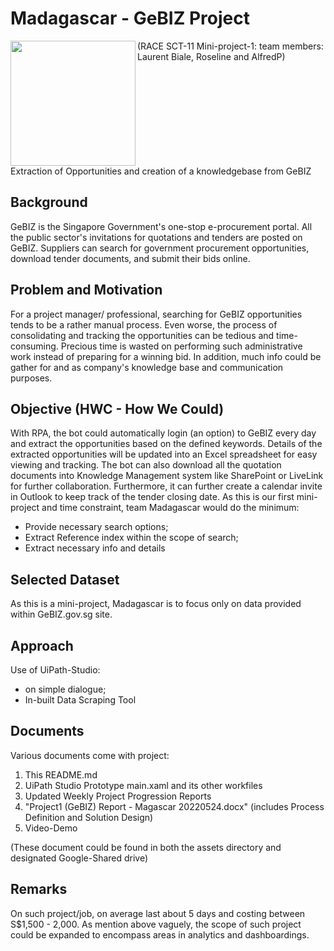 # Madagascar - GeBIZ Project
<img src="https://3.bp.blogspot.com/-wGwdudzUIsY/WxkIgIiP53I/AAAAAAAA_tw/15IgqIXebY8csYMH28CmHhZ9a9sYGncfwCLcBGAs/s1600/kingjlien1.jpg" align="left" width="200px"/>
(RACE SCT-11 Mini-project-1: team members: Laurent Biale, Roseline and AlfredP)
<br clear="left"/>
Extraction of Opportunities and creation of a knowledgebase from GeBIZ

## Background
GeBIZ is the Singapore Government's one-stop e-procurement portal. All the public sector's invitations for quotations and tenders are posted on GeBIZ. Suppliers can search for government procurement opportunities, download tender documents, and submit their bids online.
## Problem and Motivation
For a project manager/ professional, searching for GeBIZ opportunities tends to be a rather manual process. Even worse, the process of consolidating and tracking the opportunities can be tedious and time-consuming. Precious time is wasted on performing such administrative work instead of preparing for a winning bid.
In addition, much info could be gather for and as company's knowledge base and communication purposes.
## Objective (HWC - How We Could)
With RPA, the bot could automatically login (an option) to GeBIZ every day and extract the opportunities based on the defined keywords. Details of the extracted opportunities will be updated into an Excel spreadsheet for easy viewing and tracking. The bot can also download all the quotation documents into Knowledge Management system like SharePoint or LiveLink for further collaboration. Furthermore, it can further create a calendar invite in Outlook to keep track of the tender closing date.
As this is our first mini-project and time constraint, team Madagascar would do the minimum:
- Provide necessary search options;
- Extract Reference index within the scope of search;
- Extract necessary info and details
## Selected Dataset
As this is a mini-project, Madagascar is to focus only on data provided within GeBIZ.gov.sg site.
## Approach
Use of UiPath-Studio:
- on simple dialogue;
- In-built Data Scraping Tool
## Documents
Various documents come with project:
1. This README.md
2. UiPath Studio Prototype main.xaml and its other workfiles
3. Updated Weekly Project Progression Reports
4. "Project1 (GeBIZ) Report - Magascar 20220524.docx" (includes Process Definition and Solution Design)
5. Video-Demo

(These document could be found in both the assets directory and designated Google-Shared drive)
## Remarks
On such project/job, on average last about 5 days and costing between S$1,500 - 2,000.
As mention above vaguely, the scope of such project could be expanded to encompass areas in analytics and dashboardings.
